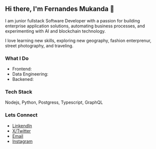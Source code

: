 ## Hi there, I'm Fernandes Mukanda 👋

I am junior fullstack Software Developer with a passion for building enterprise application solutions, automating business processes, and experimenting with AI and blockchain technology. 

I love learning new skills, exploring new geography, fashion enterprenur, street photography, and traveling.  

### What I Do
 - Frontend:
 - Data Engineering:
 - Backened:
### Tech Stack
  Nodejs, Python, Postgress, Typescript, GraphQL 
### Lets Connect
 - [LinkendIn](https://www.linkedin.com/in/fernandes-mukanda/)
 - [X/Twitter](https://x.com/FernandezM11254)
 - [Email](fernandezmukanda@gmail.com)
 - [Instagram](https://www.instagram.com/hangazo_fashion/)
